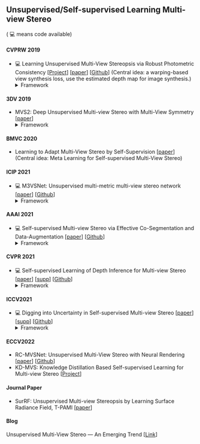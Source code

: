 ## Unsupervised/Self-supervised Learning Multi-view Stereo

( 💻 means code available)

#### CVPRW 2019
+ 💻 Learning Unsupervised Multi-View Stereopsis via Robust Photometric Consistency [[Project](https://tejaskhot.github.io/unsup_mvs/)] [[paper](https://tejaskhot.github.io/unsup_mvs/)] [[Github](https://github.com/tejaskhot/unsup_mvs)] (Central idea: a warping-based view synthesis loss, use the estimated depth map for image synthesis.) <details>  <summary> Framework </summary>  <img src="/figures/1_Robust_Photo_Loss.png" height=450> </details>


#### 3DV 2019
+ MVS2: Deep Unsupervised Multi-view Stereo with Multi-View Symmetry [[paper](https://ieeexplore.ieee.org/document/8885975)]  <details>  <summary> Framework </summary>  <img src="/figures/2_MVS2.png" height=450> </details>


#### BMVC 2020
+ Learning to Adapt Multi-View Stereo by Self-Supervision [[paper](https://arxiv.org/abs/2009.13278)] (Central idea: Meta Learning for Self-supervised Multi-View Stereo)


#### ICIP 2021
+ 💻 M3VSNet: Unsupervised multi-metric multi-view stereo network [[paper](https://ieeexplore.ieee.org/abstract/document/9506469)] [[Github](https://github.com/whubaichuan/M3VSNet)]    <details>  <summary> Framework </summary>  <img src="/figures/3_M3VSNet.png" height=450> </details>


#### AAAI 2021
+ 💻 Self-supervised Multi-view Stereo via Effective Co-Segmentation and Data-Augmentation [[paper](https://www.aaai.org/AAAI21Papers/AAAI-2549.XuH.pdf)] [[Github](https://github.com/ToughStoneX/Self-Supervised-MVS)]   <details>  <summary> Framework </summary>  <img src="/figures/4_JDACS.png" height=450> </details>

#### CVPR 2021
+ 💻 Self-supervised Learning of Depth Inference for Multi-view Stereo [[paper](https://openaccess.thecvf.com/content/CVPR2021/papers/Yang_Self-Supervised_Learning_of_Depth_Inference_for_Multi-View_Stereo_CVPR_2021_paper.pdf)] [[supp](https://openaccess.thecvf.com/content/CVPR2021/supplemental/Yang_Self-Supervised_Learning_of_CVPR_2021_supplemental.pdf)] [[Github](https://github.com/JiayuYANG/Self-supervised-CVP-MVSNet)]   <details>  <summary> Framework </summary>  <img src="/figures/5_Self-Sup-CVP.png" height=550> </details>

#### ICCV2021
+ 💻 Digging into Uncertainty in Self-supervised Multi-view Stereo [[paper](https://openaccess.thecvf.com/content/ICCV2021/papers/Xu_Digging_Into_Uncertainty_in_Self-Supervised_Multi-View_Stereo_ICCV_2021_paper.pdf)] [[supp](https://openaccess.thecvf.com/content/ICCV2021/supplemental/Xu_Digging_Into_Uncertainty_ICCV_2021_supplemental.pdf)] [[Github](https://github.com/ToughStoneX/U-MVS)]   <details>  <summary> Framework </summary>  <img src="/figures/6_U-MVS.png" height=450> </details>

#### ECCV2022
+ RC-MVSNet: Unsupervised Multi-View Stereo with Neural Rendering [[paper](https://arxiv.org/abs/2203.03949v2)] [[Github](https://github.com/Boese0601/RC-MVSNet)]
+ KD-MVS: Knowledge Distillation Based Self-supervised Learning for Multi-view Stereo [[Project](https://dingyikang.github.io/kdmvs.github.io/)]

#### Journal Paper
+ SurRF: Unsupervised Multi-view Stereopsis by Learning Surface Radiance Field, T-PAMI [[paper](https://ieeexplore.ieee.org/document/9555381)]

#### Blog
Unsupervised Multi-View Stereo — An Emerging Trend [[Link](https://medium.com/analytics-vidhya/unsupervised-multi-view-stereo-an-emerging-trend-4d3034e23e9e)]



<!--

### Semi-Supervised Methods
+ A Novel Semi-supervised Learning Method for Multi-view Stereo



#### Weakly-supervised stereo matching

+ Unsupervised Adaption using *Confidence Guided Loss*
+ Semi-supervised stereo matching: sparse Lidar and photometric consistency
+ Unsupervised Learning of Stereo Matching: in an iterative manner using Left-Right consistency Check


#### Benchmark Performance (MVSNet backbone)

|    Methods    | Acc. ↓  | Comp. ↓ | Overall ↓ | TnT@f-score ↑ |
| :-----------: | :---: | :---: | :-----: | :---------: |
|   Unsup_MVS   | 0.881 | 1.073 |  0.977  |      —      |
|     MVS^2     | 0.760 | 0.515 |  0.637  |    37.21    |
|    M3VSNet    | 0.636 | 0.531 |  0.583  |    37.67    |
|     JDACS     | 0.571 | 0.515 |  0.543  |    45.48    |
|     U-MVS     | 0.470 | 0.430 |  0.450  |      —      |
| COLMAP (Geo.) | 0.401 | 0.661 |  0.531  |    42.14    |
| MVSNet (DTU)  | 0.396 | 0.527 |  0.462  |    43.48    |
| MVSNet (BlendedMVS)  |   —   |   —   |    —    |    44.12    |


-->

